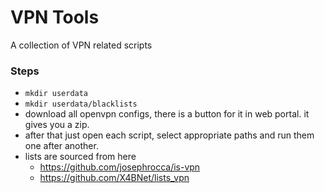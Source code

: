 # VPN Tools
A collection of VPN related scripts

### Steps
- `mkdir userdata`
- `mkdir userdata/blacklists`
- download all openvpn configs, there is a button for it in web portal. it gives you a zip.
- after that just open each script, select appropriate paths and run them one after another.
- lists are sourced from here
  - https://github.com/josephrocca/is-vpn
  - https://github.com/X4BNet/lists_vpn
